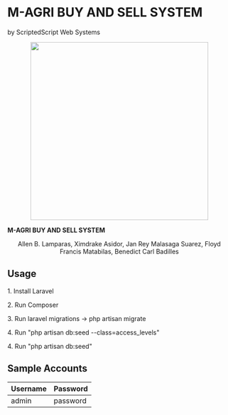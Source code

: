 <html>
	<h1><strong> M-AGRI BUY AND SELL SYSTEM</strong></h1>
	<p>by ScriptedScript Web Systems</p>
	<p align="center"><img src="https://scontent.fmnl6-1.fna.fbcdn.net/v/t1.0-9/27332038_1611561705576297_6590667790777360517_n.jpg?oh=406023b6af361944ec4ff16839f61273&oe=5B10B26E" height="400" width="400"></p>
	<strong>M-AGRI BUY AND SELL SYSTEM</strong>
	<p align="center">
	Allen B. Lamparas, Ximdrake Asidor, Jan Rey Malasaga Suarez, Floyd Francis Matabilas, Benedict Carl Badilles
	</p>
	<h2>Usage</h2>
	<p> 1. Install Laravel</p>
	<p> 2. Run Composer</p>
	<p> 3. Run laravel migrations -> php artisan migrate</p>
	<p> 4. Run "php artisan db:seed --class=access_levels"</p>
	<p> 4. Run "php artisan db:seed"</p>
	<h2>Sample Accounts</h2>
	<table>
		<thead>
			<tr>
				<th>Username</th>
				<th>Password</th>
			</tr>
		</thead>
		<tbody>
			<tr>
				<td>admin</td>
				<td>password</td>
			</tr>
		</tbody>
	</table>
</html>
